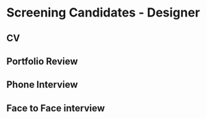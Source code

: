 # Screening Candidates - Designer

## CV

## Portfolio Review 

## Phone Interview

## Face to Face interview
